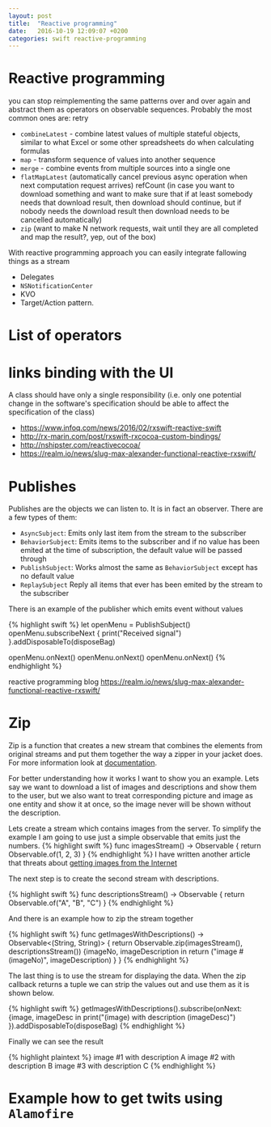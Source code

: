 ```yaml
---
layout: post
title:  "Reactive programming"
date:   2016-10-19 12:09:07 +0200
categories: swift reactive-programming
---
```


# Reactive programming


you can stop reimplementing the same patterns over and over again and abstract them as operators on observable sequences. Probably the most common ones are:
retry
* `combineLatest` - combine latest values of multiple stateful objects, similar to what Excel or some other spreadsheets do when calculating formulas
* `map` - transform sequence of values into another sequence
* `merge` - combine events from multiple sources into a single one
* `flatMapLatest` (automatically cancel previous async operation when next computation request arrives)
refCount (in case you want to download something and want to make sure that if at least somebody needs that download result, then download should continue, but if nobody needs the download result then download needs to be cancelled automatically)
* `zip` (want to make N network requests, wait until they are all completed and map the result?, yep, out of the box)


With reactive programming approach you can easily integrate fallowing things as a stream  
* Delegates
* `NSNotificationCenter`
* KVO
* Target/Action pattern.


# List of operators

# links binding with the UI

A class should have only a single responsibility (i.e. only one potential change in the software's specification should be able to affect the specification of the class)
* https://www.infoq.com/news/2016/02/rxswift-reactive-swift
* http://rx-marin.com/post/rxswift-rxcocoa-custom-bindings/
* http://nshipster.com/reactivecocoa/
* https://realm.io/news/slug-max-alexander-functional-reactive-rxswift/

# Publishes
Publishes are the objects we can listen to. It is in fact an observer. There are a few types of them:
* `AsyncSubject`: Emits only last item from the stream to the subscriber
* `BehaviorSubject`: Emits items to the subscriber and if no value has been emited at the time of subscription, the default value will be passed through
* `PublishSubject`: Works almost the same as `BehaviorSubject` except has no default value
* `ReplaySubject` Reply all items that ever has been emited by the stream to the subscriber

There is an example of the publisher which emits event without values

{% highlight swift %}
let openMenu = PublishSubject<Void>()
openMenu.subscribeNext {
    print("Received signal")
}.addDisposableTo(disposeBag)

openMenu.onNext()
openMenu.onNext()
openMenu.onNext()
{% endhighlight %}

reactive programming blog
https://realm.io/news/slug-max-alexander-functional-reactive-rxswift/


# Zip
Zip is a function that creates a new stream that combines the elements from original streams and put them together the way a zipper in your jacket does. For more information look at [documentation](http://reactivex.io/documentation/operators/zip.html).

For better understanding how it works I want to show you an example. Lets say we want to download a list of images and descriptions and show them to the user, but we also want to treat corresponding picture and image as one entity and show it at once, so the image never will be shown without the description.

Lets create a stream which contains images from the server. To simplify the example I am going to use just a simple observable that emits just the numbers. 
{% highlight swift %}
func imagesStream() -> Observable<Int> {
    return Observable.of(1, 2, 3)
}
{% endhighlight %}
I have written another article that threats about [getting images from the Internet](/swift/cache/)

The next step is to create the second stream with descriptions.

{% highlight swift %}
func descriptionsStream() -> Observable<String> {
    return Observable.of("A", "B", "C")
}
{% endhighlight %}

And there is an example how to zip the stream together

{% highlight swift %}
func getImagesWithDescriptions() -> Observable<(String, String)> {
    return Observable.zip(imagesStream(), descriptionsStream()) {imageNo, imageDescription in
        return ("image #\(imageNo)", imageDescription)
    }
}
{% endhighlight %}

The last thing is to use the stream for displaying the data. When the zip callback returns a tuple we can strip the values out and use them as it is shown below. 

{% highlight swift %}
getImagesWithDescriptions().subscribe(onNext: {image, imageDesc in
    print("\(image) with description \(imageDesc)")
}).addDisposableTo(disposeBag)
{% endhighlight %}

Finally we can see the result 

{% highlight plaintext %}
image #1 with description A
image #2 with description B
image #3 with description C
{% endhighlight %}


# Example how to get twits using `Alamofire`

